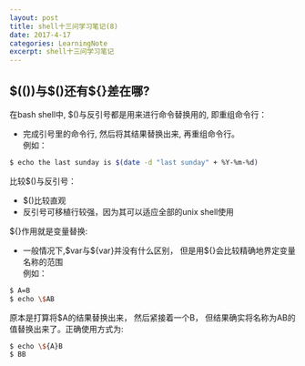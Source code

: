 ```yaml
---
layout: post
title: shell十三问学习笔记(8)
date: 2017-4-17
categories: LearningNote
excerpt: shell十三问学习笔记
---
```


## \$(())与\$()还有\${}差在哪? ##  

在bash shell中, $()与反引号都是用来进行命令替换用的, 即重组命令行：  
* 完成引号里的命令行, 然后将其结果替换出来, 再重组命令行。  
例如：  
```bash  
$ echo the last sunday is $(date -d "last sunday" + %Y-%m-%d)  
```

比较$()与反引号：  
* $()比较直观
* 反引号可移植行较强，因为其可以适应全部的unix shell使用  

${}作用就是变量替换:  
* 一般情况下,\$var与\$\{var\}并没有什么区别， 但是用${}会比较精确地界定变量名称的范围  
例如：  
```bash
$ A=B
$ echo \$AB
```
原本是打算将$A的结果替换出来， 然后紧接着一个B， 但结果确实将名称为AB的值替换出来了。正确使用方式为:  
```bash
$ echo \${A}B
$ BB
```
